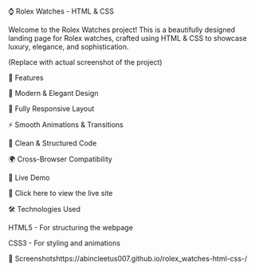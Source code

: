 ⌚ Rolex Watches - HTML & CSS

Welcome to the Rolex Watches project! This is a beautifully designed landing page for Rolex watches, crafted using HTML & CSS to showcase luxury, elegance, and sophistication.

 (Replace with actual screenshot of the project)

🌟 Features

🎨 Modern & Elegant Design

📱 Fully Responsive Layout

⚡ Smooth Animations & Transitions

🎯 Clean & Structured Code

🌍 Cross-Browser Compatibility

🚀 Live Demo

🔗 Click here to view the live site

🛠️ Technologies Used

HTML5 - For structuring the webpage

CSS3 - For styling and animations

📸 Screenshotshttps://abincleetus007.github.io/rolex_watches-html-css-/
